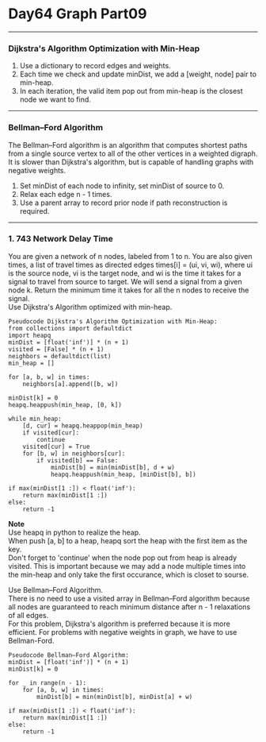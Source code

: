# Day64 Graph Part09

---

### Dijkstra's Algorithm Optimization with Min-Heap
1. Use a dictionary to record edges and weights.  
2. Each time we check and update minDist, we add a [weight, node] pair to min-heap.  
3. In each iteration, the valid item pop out from min-heap is the closest node we want to find.  

---

### Bellman–Ford Algorithm
The Bellman–Ford algorithm is an algorithm that computes shortest paths from a single source vertex to all of the other vertices in a weighted digraph. It is slower than Dijkstra's algorithm, but is capable of handling graphs with negative weights.  
1. Set minDist of each node to infinity, set minDist of source to 0.  
2. Relax each edge n - 1 times.  
3. Use a parent array to record prior node if path reconstruction is required.  

---

### 1. 743 Network Delay Time
You are given a network of n nodes, labeled from 1 to n. You are also given times, a list of travel times as directed edges times[i] = (ui, vi, wi), where ui is the source node, vi is the target node, and wi is the time it takes for a signal to travel from source to target. We will send a signal from a given node k. Return the minimum time it takes for all the n nodes to receive the signal.  
Use Dijkstra's Algorithm optimized with min-heap.  

```
Pseudocode Dijkstra's Algorithm Optimization with Min-Heap:
from collections import defaultdict
import heapq
minDist = [float('inf')] * (n + 1)
visited = [False] * (n + 1)
neighbors = defaultdict(list)
min_heap = []

for [a, b, w] in times:
    neighbors[a].append([b, w])

minDist[k] = 0
heapq.heappush(min_heap, [0, k])

while min_heap:
    [d, cur] = heapq.heappop(min_heap)
    if visited[cur]:
        continue
    visited[cur] = True
    for [b, w] in neighbors[cur]:
        if visited[b] == False:
            minDist[b] = min(minDist[b], d + w)
            heapq.heappush(min_heap, [minDist[b], b])

if max(minDist[1 :]) < float('inf'):
    return max(minDist[1 :])
else:
    return -1
```
**Note**  
Use heapq in python to realize the heap.  
When push [a, b] to a heap, heapq sort the heap with the first item as the key.  
Don't forget to 'continue' when the node pop out from heap is already visited. This is important because we may add a node multiple times into the min-heap and only take the first occurance, which is closet to sourse.  

Use Bellman–Ford Algorithm.  
There is no need to use a visited array in Bellman–Ford algorithm because all nodes are guaranteed to reach minimum distance after n - 1 relaxations of all edges.  
For this problem, Dijkstra's algorithm is preferred because it is more efficient. For problems with negative weights in graph, we have to use Bellman-Ford.  

```
Pseudocode Bellman–Ford Algorithm:
minDist = [float('inf')] * (n + 1)
minDist[k] = 0

for _ in range(n - 1):
    for [a, b, w] in times:
        minDist[b] = min(minDist[b], minDist[a] + w)

if max(minDist[1 :]) < float('inf'):
    return max(minDist[1 :])
else:
    return -1
```
